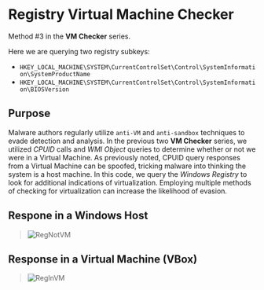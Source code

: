 # Registry Virtual Machine Checker

Method #3 in the **VM Checker** series.

Here we are querying two registry subkeys:
- `HKEY_LOCAL_MACHINE\SYSTEM\CurrentControlSet\Control\SystemInformation\SystemProductName`
- `HKEY_LOCAL_MACHINE\SYSTEM\CurrentControlSet\Control\SystemInformation\BIOSVersion`

## Purpose
Malware authors regularly utilize `anti-VM` and `anti-sandbox` techniques to evade detection and analysis. 
In the previous two **VM Checker** series, we utilized *CPUID* calls and *WMI Object* queries to determine whether or not we were in a Virtual Machine.
As previously noted, CPUID query responses from a Virtual Machine can be spoofed, tricking malware into thinking the system is a host machine.
In this code, we query the *Windows Registry* to look for additional indications of virtualization.
Employing multiple methods of checking for virtualization can increase the likelihood of evasion.

## Respone in a Windows Host
> ![RegNotVM](https://github.com/ChrisMartin-CyberSec/VMchecker_registry/assets/111389653/09371899-ebdf-4156-974f-33ec912be011)


## Response in a Virtual Machine (VBox)
> ![RegInVM](https://github.com/ChrisMartin-CyberSec/VMchecker_registry/assets/111389653/90f65b4d-5c3c-4e65-aebe-a61b0d5b17c9)
